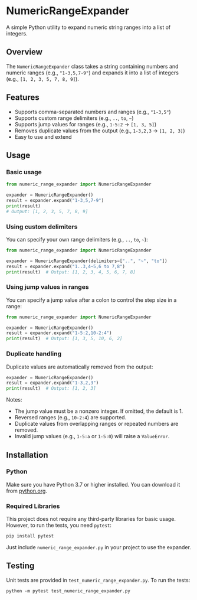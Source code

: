 # NumericRangeExpander

A simple Python utility to expand numeric string ranges into a list of integers.

## Overview

The `NumericRangeExpander` class takes a string containing numbers and numeric ranges (e.g., `"1-3,5,7-9"`) and expands it into a list of integers (e.g., `[1, 2, 3, 5, 7, 8, 9]`).

## Features
- Supports comma-separated numbers and ranges (e.g., `"1-3,5"`)
- Supports custom range delimiters (e.g., `..`, `to`, `~`)
- Supports jump values for ranges (e.g., `1-5:2` → `[1, 3, 5]`)
- Removes duplicate values from the output (e.g., `1-3,2,3` → `[1, 2, 3]`)
- Easy to use and extend


## Usage

### Basic usage
```python
from numeric_range_expander import NumericRangeExpander

expander = NumericRangeExpander()
result = expander.expand("1-3,5,7-9")
print(result)  
# Output: [1, 2, 3, 5, 7, 8, 9]
```


### Using custom delimiters
You can specify your own range delimiters (e.g., `..`, `to`, `~`):
```python
from numeric_range_expander import NumericRangeExpander

expander = NumericRangeExpander(delimiters=["..", "~", "to"])
result = expander.expand("1..3,4~5,6 to 7,8")
print(result)  # Output: [1, 2, 3, 4, 5, 6, 7, 8]
```

### Using jump values in ranges
You can specify a jump value after a colon to control the step size in a range:
```python
from numeric_range_expander import NumericRangeExpander

expander = NumericRangeExpander()
result = expander.expand("1-5:2,10-2:4")
print(result)  # Output: [1, 3, 5, 10, 6, 2]
```

### Duplicate handling
Duplicate values are automatically removed from the output:
```python
expander = NumericRangeExpander()
result = expander.expand("1-3,2,3")
print(result)  # Output: [1, 2, 3]
```

Notes:
- The jump value must be a nonzero integer. If omitted, the default is 1.
- Reversed ranges (e.g., `10-2:4`) are supported.
- Duplicate values from overlapping ranges or repeated numbers are removed.
- Invalid jump values (e.g., `1-5:a` or `1-5:0`) will raise a `ValueError`.


## Installation

### Python
Make sure you have Python 3.7 or higher installed. You can download it from [python.org](https://www.python.org/downloads/).

### Required Libraries
This project does not require any third-party libraries for basic usage. However, to run the tests, you need `pytest`:

```sh
pip install pytest
```

Just include `numeric_range_expander.py` in your project to use the expander.

## Testing

Unit tests are provided in `test_numeric_range_expander.py`. To run the tests:

```
python -m pytest test_numeric_range_expander.py
```
